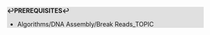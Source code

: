 <div style="margin:2em; background-color: #e0e0e0;">

<strong>↩PREREQUISITES↩</strong>

 * Algorithms/DNA Assembly/Break Reads_TOPIC

</div>

